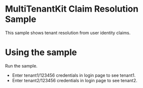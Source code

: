 # MultiTenantKit Claim Resolution Sample
This sample shows tenant resolution from user identity claims.

# Using the sample
Run the sample.
- Enter tenant1/123456 credentials in login page to see tenant1.
- Enter tenant2/123456 credentials in login page to see tenant2.
